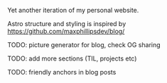 Yet another iteration of my personal website.

Astro structure and styling is inspired by https://github.com/maxphillipsdev/blog/

TODO: picture generator for blog, check OG sharing

TODO: add more sections (TIL, projects etc)

TODO: friendly anchors in blog posts
